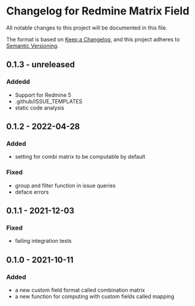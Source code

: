 # Changelog for Redmine Matrix Field

All notable changes to this project will be documented in this file.

The format is based on [Keep a Changelog](https://keepachangelog.com/en/1.0.0/),
and this project adheres to [Semantic Versioning](https://semver.org/spec/v2.0.0.html).

## 0.1.3 - unreleased

### Addedd

* Support for Redmine 5
* .github/ISSUE_TEMPLATES
* static code analysis

## 0.1.2 - 2022-04-28

### Added

* setting for combi matrix to be computable by default

### Fixed

* group and filter function in issue queries
* deface errors

## 0.1.1 - 2021-12-03

### Fixed

* failing integration tests

## 0.1.0 - 2021-10-11

### Added

* a new custom field format called combination matrix
* a new function for computing with custom fields called mapping
